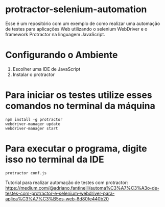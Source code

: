 # protractor-selenium-automation
Esse é um repositório com um exemplo de como realizar uma automação de testes para aplicações Web utilizando o selenium WebDriver e o framework Protractor na linguagem JavaScript.

# Configurando o Ambiente
   1. Escolher uma IDE de JavaScript
   2. Instalar o protractor 
   
# Para iniciar os testes utilize esses comandos no terminal da máquina
    npm install -g protractor
    webdriver-manager update
    webdriver-manager start
# Para executar o programa, digite isso no terminal da IDE
    protractor conf.js 
  
Tutorial para realizar automação de testes com protractor: https://medium.com/@adriano.fantinelli/automa%C3%A7%C3%A3o-de-testes-com-protractor-e-selenium-webdriver-para-aplica%C3%A7%C3%B5es-web-8d80fe440b20
  

  
